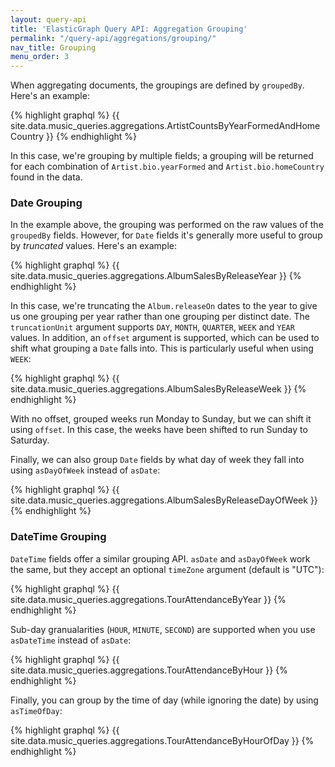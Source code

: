 ```yaml
---
layout: query-api
title: 'ElasticGraph Query API: Aggregation Grouping'
permalink: "/query-api/aggregations/grouping/"
nav_title: Grouping
menu_order: 3
---
```

When aggregating documents, the groupings are defined by `groupedBy`. Here's an example:

{% highlight graphql %}
{{ site.data.music_queries.aggregations.ArtistCountsByYearFormedAndHomeCountry }}
{% endhighlight %}

In this case, we're grouping by multiple fields; a grouping will be returned for each
combination of `Artist.bio.yearFormed` and `Artist.bio.homeCountry` found in the data.

### Date Grouping

In the example above, the grouping was performed on the raw values of the `groupedBy` fields.
However, for `Date` fields it's generally more useful to group by _truncated_ values.
Here's an example:

{% highlight graphql %}
{{ site.data.music_queries.aggregations.AlbumSalesByReleaseYear }}
{% endhighlight %}

In this case, we're truncating the `Album.releaseOn` dates to the year to give us one grouping per
year rather than one grouping per distinct date. The `truncationUnit` argument supports `DAY`, `MONTH`,
`QUARTER`, `WEEK` and `YEAR` values. In addition, an `offset` argument is supported, which can be used
to shift what grouping a `Date` falls into. This is particularly useful when using `WEEK`:

{% highlight graphql %}
{{ site.data.music_queries.aggregations.AlbumSalesByReleaseWeek }}
{% endhighlight %}

With no offset, grouped weeks run Monday to Sunday, but we can shift it using `offset`. In this case, the weeks have been
shifted to run Sunday to Saturday.

Finally, we can also group `Date` fields by what day of week they fall into using `asDayOfWeek` instead of `asDate`:

{% highlight graphql %}
{{ site.data.music_queries.aggregations.AlbumSalesByReleaseDayOfWeek }}
{% endhighlight %}

### DateTime Grouping

`DateTime` fields offer a similar grouping API. `asDate` and `asDayOfWeek` work the same, but they accept an optional `timeZone`
argument (default is "UTC"):

{% highlight graphql %}
{{ site.data.music_queries.aggregations.TourAttendanceByYear }}
{% endhighlight %}

Sub-day granualarities (`HOUR`, `MINUTE`, `SECOND`) are supported when you use `asDateTime` instead of `asDate`:

{% highlight graphql %}
{{ site.data.music_queries.aggregations.TourAttendanceByHour }}
{% endhighlight %}

Finally, you can group by the time of day (while ignoring the date) by using `asTimeOfDay`:

{% highlight graphql %}
{{ site.data.music_queries.aggregations.TourAttendanceByHourOfDay }}
{% endhighlight %}
